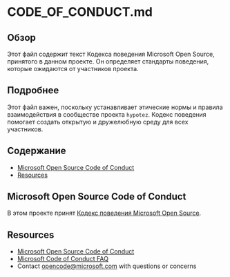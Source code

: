 # CODE_OF_CONDUCT.md

## Обзор

Этот файл содержит текст Кодекса поведения Microsoft Open Source, принятого в данном проекте. Он определяет стандарты поведения, которые ожидаются от участников проекта.

## Подробнее

Этот файл важен, поскольку устанавливает этические нормы и правила взаимодействия в сообществе проекта `hypotez`. Кодекс поведения помогает создать открытую и дружелюбную среду для всех участников.

## Содержание

- [Microsoft Open Source Code of Conduct](#microsoft-open-source-code-of-conduct)
- [Resources](#resources)

## Microsoft Open Source Code of Conduct

В этом проекте принят [Кодекс поведения Microsoft Open Source](https://opensource.microsoft.com/codeofconduct/).

## Resources

- [Microsoft Open Source Code of Conduct](https://opensource.microsoft.com/codeofconduct/)
- [Microsoft Code of Conduct FAQ](https://opensource.microsoft.com/codeofconduct/faq/)
- Contact [opencode@microsoft.com](mailto:opencode@microsoft.com) with questions or concerns